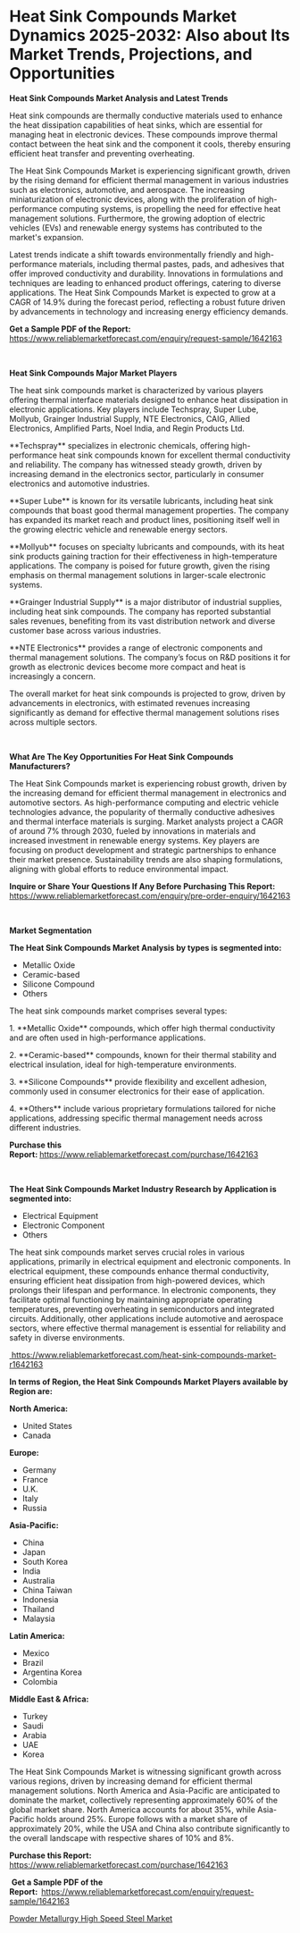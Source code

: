 <p><h1>Heat Sink Compounds Market Dynamics 2025-2032: Also about Its Market Trends, Projections, and Opportunities</h1></p><p><strong>Heat Sink Compounds Market Analysis and Latest Trends</strong></p>
<p><p>Heat sink compounds are thermally conductive materials used to enhance the heat dissipation capabilities of heat sinks, which are essential for managing heat in electronic devices. These compounds improve thermal contact between the heat sink and the component it cools, thereby ensuring efficient heat transfer and preventing overheating.</p><p>The Heat Sink Compounds Market is experiencing significant growth, driven by the rising demand for efficient thermal management in various industries such as electronics, automotive, and aerospace. The increasing miniaturization of electronic devices, along with the proliferation of high-performance computing systems, is propelling the need for effective heat management solutions. Furthermore, the growing adoption of electric vehicles (EVs) and renewable energy systems has contributed to the market's expansion.</p><p>Latest trends indicate a shift towards environmentally friendly and high-performance materials, including thermal pastes, pads, and adhesives that offer improved conductivity and durability. Innovations in formulations and techniques are leading to enhanced product offerings, catering to diverse applications. The Heat Sink Compounds Market is expected to grow at a CAGR of 14.9% during the forecast period, reflecting a robust future driven by advancements in technology and increasing energy efficiency demands.</p></p>
<p><strong>Get a Sample PDF of the Report:&nbsp;</strong> <a href="https://www.reliablemarketforecast.com/enquiry/request-sample/1642163?utm_campaign=3491&utm_medium=2&utm_source=Github&utm_content=ia&utm_term=02042025&utm_id=heat-sink-compounds">https://www.reliablemarketforecast.com/enquiry/request-sample/1642163</a></p>
<p>&nbsp;</p>
<p><strong>Heat Sink Compounds Major Market Players</strong></p>
<p><p>The heat sink compounds market is characterized by various players offering thermal interface materials designed to enhance heat dissipation in electronic applications. Key players include Techspray, Super Lube, Mollyub, Grainger Industrial Supply, NTE Electronics, CAIG, Allied Electronics, Amplified Parts, Noel India, and Regin Products Ltd. </p><p>**Techspray** specializes in electronic chemicals, offering high-performance heat sink compounds known for excellent thermal conductivity and reliability. The company has witnessed steady growth, driven by increasing demand in the electronics sector, particularly in consumer electronics and automotive industries. </p><p>**Super Lube** is known for its versatile lubricants, including heat sink compounds that boast good thermal management properties. The company has expanded its market reach and product lines, positioning itself well in the growing electric vehicle and renewable energy sectors.</p><p>**Mollyub** focuses on specialty lubricants and compounds, with its heat sink products gaining traction for their effectiveness in high-temperature applications. The company is poised for future growth, given the rising emphasis on thermal management solutions in larger-scale electronic systems.</p><p>**Grainger Industrial Supply** is a major distributor of industrial supplies, including heat sink compounds. The company has reported substantial sales revenues, benefiting from its vast distribution network and diverse customer base across various industries.</p><p>**NTE Electronics** provides a range of electronic components and thermal management solutions. The company’s focus on R&D positions it for growth as electronic devices become more compact and heat is increasingly a concern.</p><p>The overall market for heat sink compounds is projected to grow, driven by advancements in electronics, with estimated revenues increasing significantly as demand for effective thermal management solutions rises across multiple sectors.</p></p>
<p>&nbsp;</p>
<p><strong>What Are The Key Opportunities For Heat Sink Compounds Manufacturers?</strong></p>
<p><p>The Heat Sink Compounds market is experiencing robust growth, driven by the increasing demand for efficient thermal management in electronics and automotive sectors. As high-performance computing and electric vehicle technologies advance, the popularity of thermally conductive adhesives and thermal interface materials is surging. Market analysts project a CAGR of around 7% through 2030, fueled by innovations in materials and increased investment in renewable energy systems. Key players are focusing on product development and strategic partnerships to enhance their market presence. Sustainability trends are also shaping formulations, aligning with global efforts to reduce environmental impact.</p></p>
<p><strong>Inquire or Share Your Questions If Any Before Purchasing This Report:</strong> <a href="https://www.reliablemarketforecast.com/enquiry/pre-order-enquiry/1642163?utm_campaign=3491&utm_medium=2&utm_source=Github&utm_content=ia&utm_term=02042025&utm_id=heat-sink-compounds">https://www.reliablemarketforecast.com/enquiry/pre-order-enquiry/1642163</a></p>
<p>&nbsp;</p>
<p><strong>Market Segmentation</strong></p>
<p><strong>The Heat Sink Compounds Market Analysis by types is segmented into:</strong></p>
<p><ul><li>Metallic Oxide</li><li>Ceramic-based</li><li>Silicone Compound</li><li>Others</li></ul></p>
<p><p>The heat sink compounds market comprises several types: </p><p>1. **Metallic Oxide** compounds, which offer high thermal conductivity and are often used in high-performance applications. </p><p>2. **Ceramic-based** compounds, known for their thermal stability and electrical insulation, ideal for high-temperature environments. </p><p>3. **Silicone Compounds** provide flexibility and excellent adhesion, commonly used in consumer electronics for their ease of application. </p><p>4. **Others** include various proprietary formulations tailored for niche applications, addressing specific thermal management needs across different industries.</p></p>
<p><strong>Purchase this Report:&nbsp;</strong><a href="https://www.reliablemarketforecast.com/purchase/1642163?utm_campaign=3491&utm_medium=2&utm_source=Github&utm_content=ia&utm_term=02042025&utm_id=heat-sink-compounds">https://www.reliablemarketforecast.com/purchase/1642163</a></p>
<p>&nbsp;</p>
<p><strong>The Heat Sink Compounds Market Industry Research by Application is segmented into:</strong></p>
<p><ul><li>Electrical Equipment</li><li>Electronic Component</li><li>Others</li></ul></p>
<p><p>The heat sink compounds market serves crucial roles in various applications, primarily in electrical equipment and electronic components. In electrical equipment, these compounds enhance thermal conductivity, ensuring efficient heat dissipation from high-powered devices, which prolongs their lifespan and performance. In electronic components, they facilitate optimal functioning by maintaining appropriate operating temperatures, preventing overheating in semiconductors and integrated circuits. Additionally, other applications include automotive and aerospace sectors, where effective thermal management is essential for reliability and safety in diverse environments.</p></p>
<p><a href="https://www.reliablemarketforecast.com/heat-sink-compounds-market-r1642163?utm_campaign=3491&utm_medium=2&utm_source=Github&utm_content=ia&utm_term=02042025&utm_id=heat-sink-compounds">&nbsp;https://www.reliablemarketforecast.com/heat-sink-compounds-market-r1642163</a></p>
<p><strong>In terms of Region, the Heat Sink Compounds Market Players available by Region are:</strong></p>
<p>
    <p> <strong> North America: </strong>
        <ul>
            <li>United States</li>
            <li>Canada</li>
        </ul>
        </p> 
    <p> <strong> Europe: </strong>
        <ul>
            <li>Germany</li>
            <li>France</li>
            <li>U.K.</li>
            <li>Italy</li>
            <li>Russia</li>
        </ul>
        </p> 
    <p> <strong> Asia-Pacific: </strong>
        <ul>
            <li>China</li>
            <li>Japan</li>
            <li>South Korea</li>
            <li>India</li>
            <li>Australia</li>
            <li>China Taiwan</li>
            <li>Indonesia</li>
            <li>Thailand</li>
            <li>Malaysia</li>
        </ul>
        </p> 
    <p> <strong> Latin America: </strong>
        <ul>
            <li>Mexico</li>
            <li>Brazil</li>
            <li>Argentina Korea</li>
            <li>Colombia</li>
        </ul>
        </p> 
    <p> <strong> Middle East & Africa: </strong>
        <ul>
            <li>Turkey</li>
            <li>Saudi</li>
            <li>Arabia</li>
            <li>UAE</li>
            <li>Korea</li>
        </ul>
    </p>
    </p>
<p><p>The Heat Sink Compounds Market is witnessing significant growth across various regions, driven by increasing demand for efficient thermal management solutions. North America and Asia-Pacific are anticipated to dominate the market, collectively representing approximately 60% of the global market share. North America accounts for about 35%, while Asia-Pacific holds around 25%. Europe follows with a market share of approximately 20%, while the USA and China also contribute significantly to the overall landscape with respective shares of 10% and 8%.</p></p>
<p><strong>Purchase this Report: </strong><a href="https://www.reliablemarketforecast.com/purchase/1642163?utm_campaign=3491&utm_medium=2&utm_source=Github&utm_content=ia&utm_term=02042025&utm_id=heat-sink-compounds">https://www.reliablemarketforecast.com/purchase/1642163</a></p>
<p>&nbsp;<strong>Get a Sample PDF of the Report:&nbsp;&nbsp;</strong><a href="https://www.reliablemarketforecast.com/enquiry/request-sample/1642163?utm_campaign=3491&utm_medium=2&utm_source=Github&utm_content=ia&utm_term=02042025&utm_id=heat-sink-compounds">https://www.reliablemarketforecast.com/enquiry/request-sample/1642163</a></p>
<p><strong></strong></p>
<p><p><a href="https://github.com/braisykhwezi/Market-Research-Report-List-1/blob/main/powder-metallurgy-high-speed-steel-market.md?utm_campaign=3491&utm_medium=2&utm_source=Github&utm_content=ia&utm_term=02042025&utm_id=heat-sink-compounds">Powder Metallurgy High Speed Steel Market</a></p></p>